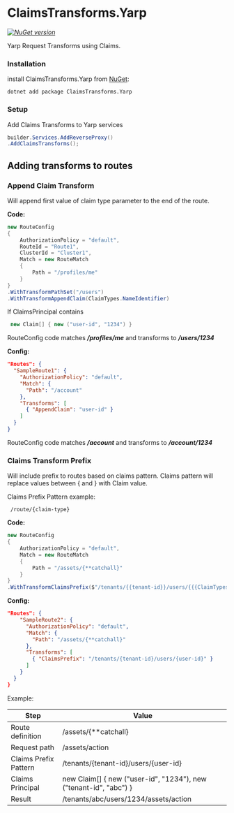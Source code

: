 # ClaimsTransforms.Yarp

_[![NuGet version](https://img.shields.io/nuget/v/ClaimsTransforms.Yarp)](https://www.nuget.org/packages/ClaimsTransforms.Yarp)_

Yarp Request Transforms using Claims.

### Installation

install ClaimsTransforms.Yarp from [NuGet](https://www.nuget.org/packages/ClaimsTransforms.Yarp):

    dotnet add package ClaimsTransforms.Yarp

### Setup

Add Claims Transforms to Yarp services

``` c#
builder.Services.AddReverseProxy()
.AddClaimsTransforms();
```

Adding transforms to routes
--------------------------------

### Append Claim Transform

Will append first value of claim type parameter to the end of the route.

**Code:**

``` c#
new RouteConfig
{
    AuthorizationPolicy = "default",
    RouteId = "Route1",
    ClusterId = "Cluster1",
    Match = new RouteMatch
    {
        Path = "/profiles/me"
    }
}
.WithTransformPathSet("/users")
.WithTransformAppendClaim(ClaimTypes.NameIdentifier)
```

If ClaimsPrincipal contains

``` c#   
 new Claim[] { new ("user-id", "1234") }
```

RouteConfig code matches ***/profiles/me*** and transforms to ***/users/1234***

**Config:**

``` json
"Routes": {
  "SampleRoute1": {
    "AuthorizationPolicy": "default",
    "Match": {
      "Path": "/account"
    },
    "Transforms": [
      { "AppendClaim": "user-id" }
    ]
  }
}
```

RouteConfig code matches ***/account*** and transforms to ***/account/1234***

### Claims Transform Prefix

Will include prefix to routes based on claims pattern.
Claims pattern will replace values between { and } with Claim value.

Claims Prefix Pattern example:

     /route/{claim-type}

**Code:**

``` c#
new RouteConfig
{
    AuthorizationPolicy = "default",
    Match = new RouteMatch
    {
        Path = "/assets/{**catchall}"
    }
}
.WithTransformClaimsPrefix($"/tenants/{{tenant-id}}/users/{{{ClaimTypes.NameIdentifier}}}")
```

**Config:**

``` json
"Routes": {
    "SampleRoute2": {
      "AuthorizationPolicy": "default",
      "Match": {
        "Path": "/assets/{**catchall}"
      },
      "Transforms": [
        { "ClaimsPrefix": "/tenants/{tenant-id}/users/{user-id}" }
      ]
    }
  }
}
```

Example:

| **Step**              | **Value**                                                         |
|-----------------------|-------------------------------------------------------------------|
| Route definition      | /assets/{**catchall}                                              |
| Request path          | /assets/action                                                    |
| Claims Prefix Pattern | /tenants/{tenant-id}/users/{user-id}                              |
| Claims Principal      | new Claim[] { new ("user-id", "1234"), new ("tenant-id", "abc") } |
| Result                | /tenants/abc/users/1234/assets/action                             |